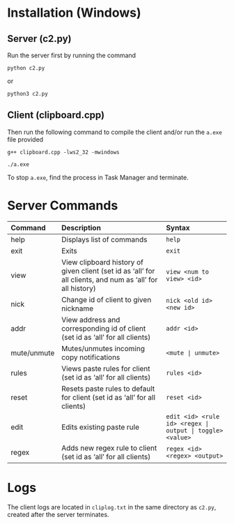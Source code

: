 # Installation (Windows)

## Server (c2.py)
Run the server first by running the command

```
python c2.py
```
or

```
python3 c2.py
```

## Client (clipboard.cpp)
Then run the following command to compile the client and/or run the `a.exe` file provided

```
g++ clipboard.cpp -lws2_32 -mwindows
```
```
./a.exe
```

To stop `a.exe`, find the process in Task Manager and terminate.

# Server Commands

| Command |  Description  | Syntax |
|:--|:---|:--------- |
| help   | Displays list of commands | `help` |
| exit   | Exits  | `exit` |
| view   | View clipboard history of given client (set id as ‘all’ for all clients, and num as ‘all’ for all history) | `view <num to view> <id>` |
| nick   | Change id of client to given nickname | `nick <old id> <new id>` |
| addr   | View address and corresponding id of client (set id as ‘all’ for all clients)  | `addr <id>` |
| mute/unmute   | Mutes/unmutes incoming copy notifications | `<mute \| unmute>` |
| rules   | Views paste rules for client (set id as ‘all’ for all clients) | `rules <id>` |
| reset    | Resets paste rules to default for client (set id as ‘all’ for all clients) | `reset <id>` |
| edit   | Edits existing paste rule | `edit <id> <rule id> <regex \| output \| toggle> <value>` |
| regex   | Adds new regex rule to client (set id as ‘all’ for all clients) | `regex <id> <regex> <output>` |

# Logs
The client logs are located in `cliplog.txt` in the same directory as `c2.py`, created after the server terminates.
